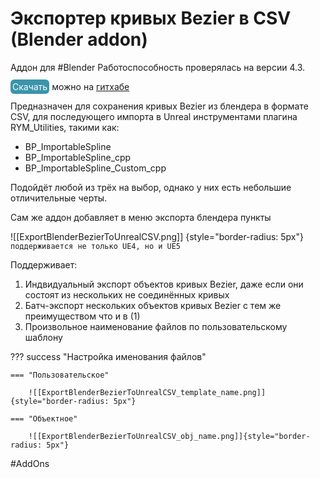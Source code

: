 # Экспортер кривых Bezier в CSV (Blender addon)

Аддон для #Blender Работоспособность проверялась на версии 4.3. 

<mark style="color:hsl(0, 0%, 100%);background-color:hsl(192, 49%, 45%);border-radius: 6px;padding: 3px;">Скачать</mark> можно на [гитхабе](https://github.com/Branskugel/BlenderBezierToUnrealCSV/releases/download/v.0.1/Blender_4.3_Export_BezierCSV_For_UE.zip)

Предназначен для сохранения кривых Bezier из блендера в формате CSV, для последующего импорта в Unreal инструментами плагина RYM_Utilities, такими как:
- BP_ImportableSpline
- BP_ImportableSpline_cpp
- BP_ImportableSpline_Custom_cpp

Подойдёт любой из трёх на выбор, однако у них есть небольшие отличительные черты.

Сам же аддон добавляет в меню экспорта блендера пункты

![[ExportBlenderBezierToUnrealCSV.png]]
{style="border-radius: 5px"} `поддерживается не только UE4, но и UE5`

Поддерживает:

1. Индвидуальный экспорт объектов кривых Bezier, даже если они состоят из нескольких не соединённых кривых
2. Батч-экспорт нескольких объектов кривых Bezier с тем же преимуществом что и в (1)
3. Произвольное наименование файлов по пользовательскому шаблону


??? success "Настройка именования файлов"

    === "Пользовательское"
    
        ![[ExportBlenderBezierToUnrealCSV_template_name.png]]{style="border-radius: 5px"}
    
    === "Объектное"
    
        ![[ExportBlenderBezierToUnrealCSV_obj_name.png]]{style="border-radius: 5px"}       


#AddOns
